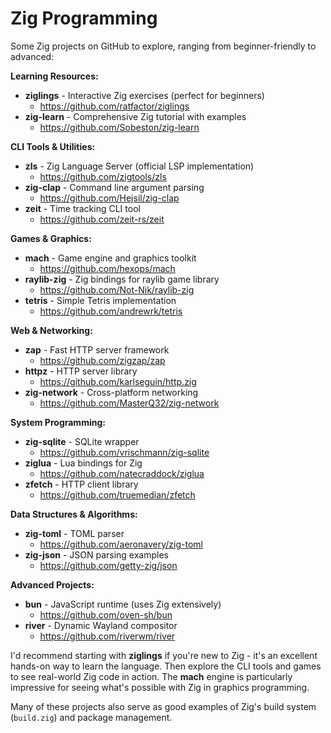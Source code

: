 # Zig Programming

Some Zig projects on GitHub to explore, ranging from beginner-friendly to advanced:

**Learning Resources:**

- **ziglings** - Interactive Zig exercises (perfect for beginners)
  - https://github.com/ratfactor/ziglings
- **zig-learn** - Comprehensive Zig tutorial with examples
  - https://github.com/Sobeston/zig-learn

**CLI Tools & Utilities:**

- **zls** - Zig Language Server (official LSP implementation)
  - https://github.com/zigtools/zls
- **zig-clap** - Command line argument parsing
  - https://github.com/Hejsil/zig-clap
- **zeit** - Time tracking CLI tool
  - https://github.com/zeit-rs/zeit

**Games & Graphics:**

- **mach** - Game engine and graphics toolkit
  - https://github.com/hexops/mach
- **raylib-zig** - Zig bindings for raylib game library
  - https://github.com/Not-Nik/raylib-zig
- **tetris** - Simple Tetris implementation
  - https://github.com/andrewrk/tetris

**Web & Networking:**

- **zap** - Fast HTTP server framework
  - https://github.com/zigzap/zap
- **httpz** - HTTP server library
  - https://github.com/karlseguin/http.zig
- **zig-network** - Cross-platform networking
  - https://github.com/MasterQ32/zig-network

**System Programming:**

- **zig-sqlite** - SQLite wrapper
  - https://github.com/vrischmann/zig-sqlite
- **ziglua** - Lua bindings for Zig
  - https://github.com/natecraddock/ziglua
- **zfetch** - HTTP client library
  - https://github.com/truemedian/zfetch

**Data Structures & Algorithms:**

- **zig-toml** - TOML parser
  - https://github.com/aeronavery/zig-toml
- **zig-json** - JSON parsing examples
  - https://github.com/getty-zig/json

**Advanced Projects:**

- **bun** - JavaScript runtime (uses Zig extensively)
  - https://github.com/oven-sh/bun
- **river** - Dynamic Wayland compositor
  - https://github.com/riverwm/river

I'd recommend starting with **ziglings** if you're new to Zig - it's an excellent hands-on way to learn the language. Then explore the CLI tools and games to see real-world Zig code in action. The **mach** engine is particularly impressive for seeing what's possible with Zig in graphics programming.

Many of these projects also serve as good examples of Zig's build system (`build.zig`) and package management.
